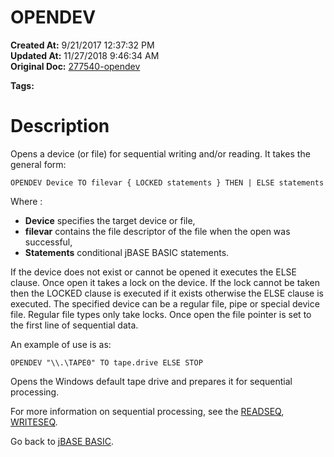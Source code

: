 # OPENDEV

**Created At:** 9/21/2017 12:37:32 PM  
**Updated At:** 11/27/2018 9:46:34 AM  
**Original Doc:** [277540-opendev](https://docs.jbase.com/36868-jbase-basic/277540-opendev)  

**Tags:**
<badge text='records handling' vertical='middle' />
<badge text='file handling' vertical='middle' />

# Description

Opens a device (or file) for sequential writing and/or reading. It takes the general form:

```
OPENDEV Device TO filevar { LOCKED statements } THEN | ELSE statements
```

Where :

- **Device** specifies the target device or file,
- **filevar** contains the file descriptor of the file when the open was successful,
- **Statements** conditional jBASE BASIC statements.




If the device does not exist or cannot be opened it executes the ELSE clause. Once open it takes a lock on the device. If the lock cannot be taken then the LOCKED clause is executed if it exists otherwise the ELSE clause is executed. The specified device can be a regular file, pipe or special device file. Regular file types only take locks. Once open the file pointer is set to the first line of sequential data.

An example of use is as:

```
OPENDEV "\\.\TAPE0" TO tape.drive ELSE STOP
```

Opens the Windows default tape drive and prepares it for sequential processing.

For more information on sequential processing, see the [READSEQ](278773-readseq), [WRITESEQ](279570-writeseq).



Go back to [jBASE BASIC](263498-jbase-basic).
